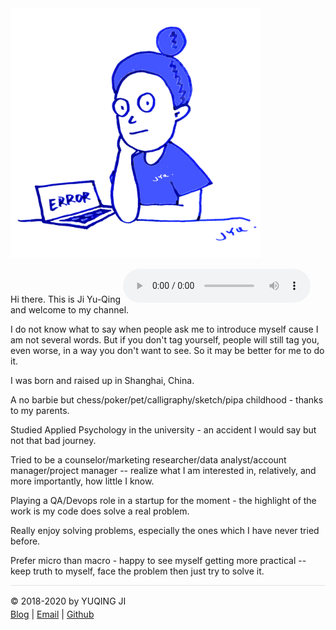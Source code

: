 <img src="./../avatar.png" style="width: 400px; height: 400px"/>

Hi there. This is Ji Yu-Qing <audio src="./../name.mp3" controls="controls">[dʒɪ(falling tone) ju(dipping tone) tsɪŋ(high-level tone)]</audio> and welcome to my channel.

I do not know what to say when people ask me to introduce myself cause I am not several words. But if you don't tag yourself, people will still tag you, even worse, in a way you don't want to see. So it may be better for me to do it.

I was born and raised up in Shanghai, China. 

A no barbie but chess/poker/pet/calligraphy/sketch/pipa childhood - thanks to my parents.

Studied Applied Psychology in the university - an accident I would say but not that bad journey. 

Tried to be a counselor/marketing researcher/data analyst/account manager/project manager -- realize what I am interested in, relatively, and more importantly, how little I know.

Playing a QA/Devops role in a startup for the moment - the highlight of the work is my code does solve a real problem. 

Really enjoy solving problems, especially the ones which I have never tried before.

Prefer micro than macro - happy to see myself getting more practical -- keep truth to myself, face the problem then just try to solve it.  

<div style="border-top:1px solid #e1e4e8;padding-top:16px"></div>
<div>© 2018-2020 by YUQING JI</div>
<div style="padding-top:0.3em"><a href="https://vjyq.github.io/vjyq.github.io/en/">Blog</a> | <a href="mailto:yuqing.ji@outlook.com">Email</a> | <a href="https://github.com/vjyq">Github</a></div>